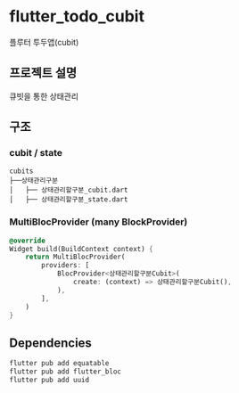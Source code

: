 # flutter_todo_cubit

플루터 투두앱(cubit)

## 프로젝트 설명

큐빗을 통한 상태관리

## 구조

### cubit / state

```tree
cubits
├──상태관리구분
│   ├── 상태관리할구분_cubit.dart
│   ├── 상태관리할구분_state.dart
```

### MultiBlocProvider (many BlockProvider)

```dart
@override
Widget build(BuildContext context) {
    return MultiBlocProvider(
        providers: [
            BlocProvider<상태관리할구분Cubit>(
                create: (context) => 상태관리할구분Cubit(),
            ),
        ],
    )
}
```

## Dependencies

```bash
flutter pub add equatable
flutter pub add flutter_bloc
flutter pub add uuid
```
